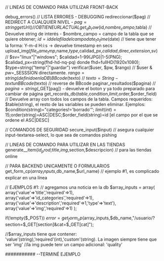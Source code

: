 // LINEAS DE COMANDO PARA UTILIZAR FRONT-BACK

debug_errors() 																		// LISTA ERRORES - DEBUGGING
redireccionar($pag)																	// REDIRECT A CUALQUIER NIVEL - $pag=string
getUrl()																			// OBTIENE URL ACTUAL
get_db_row($id,$nombre_campo,$tabla)												// Devuelve string de interés - $nombre_campo = campo de la tabla que se quiere obtener; $id = id de la fila del campo
date_to_time($date)																	// tiene que tener la forma: Y-m-d H:i:s -> devuelve timestamp en secs
upload_img($file_name_tmp,$name,$type,$calidad_px,$calidad,$direc,$extension,$sv)	// $sv="linux"|"windows"; $calidad=1-99(JPG)|1-5(PNG); $calidad_px=string(fhd-hd-nq-pq) donde fhd=fullHD(1920x1080); $type=string("temp"|"guardar")
verificar($user, $pw, $rango)														// $user & $pw=$_SESSSION directamente. $rango=string (definido en la DB)
BBcode($texto)																		// $texto=String-text
unBBcode($texto)																	// reverse de BBcode
paginar_resultados($pagina)															// $pagina=string ($_GET[pag]) - devuelve el boton y ya todo preparado para cambiar de página
get_records_db($table,$condition,$limit,$order,$order_field)						// Devuelve array con todos los campos de la tabla. Campos requeridos: $table(string), el resto de las variables se pueden eliminar. Ejemplos: $condition(string)="categories!='borrado'"; $limit(int)=15;$order(string)=ASC|DESC;$order_field(string)=id [el campo por el que se ordene el ASC|DESC]



// COMANDOS DE SEGURIDAD
secure_input($input)																// asegura cualquier input-textarea-select, lo que sea de comandos pishing

// LINEAS DE COMANDO PARA UTILIZAR EN LAS TIENDAS
generate__item($id_prod,$title,$img,$section,$descripcion)							// para las tiendas online


// PARA BACKEND UNICAMENTE O FORMULARIOS
get_form_cp($array_inputs,$db_name,$url_name)										// ejemplo #1, es complicado explicar en una línea







// EJEMPLOS
#1:
// agregamos una noticia en la db
$array_inputs = array(
array('value'=>'title','required'=>1),
array('value'=>'id_categories','required'=>1),
array('value'=>'description','required'=>1,'type'=>'text'),
array('value'=>'img','required'=>1)
);

if(!empty($_POST)) $error = get_form_cp($array_inputs,$db_name,"/usuario/?section=$_GET[section]&cat=$_GET[cat]");

//$array_inputs tiene que contener: 'value'(string),'required'(int),'custom'(string). La imagen siempre tiene que ser 'img'
//la img puede tenr un campo adicional: 'quality'

########### --TERMINÉ EJEMPLO